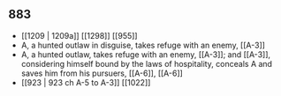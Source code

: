 ## 883
- [[1209 | 1209a]] [[1298]] [[955]] 
- A, a hunted outlaw in disguise, takes refuge with an enemy, [[A-3]]
- A, a hunted outlaw, takes refuge with an enemy, [[A-3]]; and [[A-3]], considering himself bound by the laws of hospitality, conceals A and saves him from his pursuers, [[A-6]], [[A-6]]
- [[923 | 923 ch A-5 to A-3]] [[1022]] 

